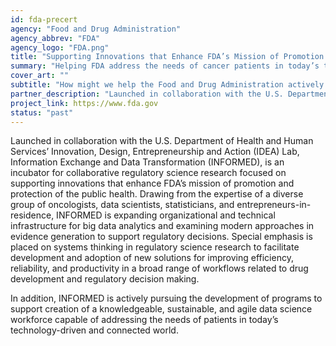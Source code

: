 ```yaml
---
id: fda-precert
agency: "Food and Drug Administration"
agency_abbrev: "FDA"
agency_logo: "FDA.png"
title: "Supporting Innovations that Enhance FDA’s Mission of Promotion and Protection of Public Health"
summary: "Helping FDA address the needs of cancer patients in today’s technology-driven and connected world"
cover_art: ""
subtitle: "How might we help the Food and Drug Administration actively pursue the development of programs to support creation of a knowledgeable, sustainable, and agile data science workforce?"
partner_description: "Launched in collaboration with the U.S. Department of Health and Human Services’ Innovation, Design, Entrepreneurship and Action (IDEA) Lab, Information Exchange and Data Transformation (INFORMED) is an incubator for collaborative oncology regulatory science research focused on supporting innovations that enhance FDA’s mission of promotion and protection of the public health."
project_link: https://www.fda.gov
status: "past"
---
```

Launched in collaboration with the U.S. Department of Health and Human Services’ Innovation, Design, Entrepreneurship and Action (IDEA) Lab, Information Exchange and Data Transformation (INFORMED), is an incubator for collaborative regulatory science research focused on supporting innovations that enhance FDA’s mission of promotion and protection of the public health. Drawing from the expertise of a diverse group of oncologists, data scientists, statisticians, and entrepreneurs-in-residence, INFORMED is expanding organizational and technical infrastructure for big data analytics and examining modern approaches in evidence generation to support regulatory decisions. Special emphasis is placed on systems thinking in regulatory science research to facilitate development and adoption of new solutions for improving efficiency, reliability, and productivity in a broad range of workflows related to drug development and regulatory decision making.

In addition, INFORMED is actively pursuing the development of programs to support creation of a knowledgeable, sustainable, and agile data science workforce capable of addressing the needs of patients in today’s technology-driven and connected world.
